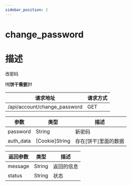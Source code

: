 ```yaml
---
sidebar_position: 2
---
```

# change_password
# 描述

改密码

**!!\[饼干需要\]!!**


| 请求地址 | 请求方式 |
| --- | --- |
| /api/account/change_password | GET |


|参数|类型|描述|
|---|---|---|
|password|String|新密码|
|auth_data|\[Cookie\]String|存在\[饼干\]里面的数据|


|返回参数|类型|描述|
|---|---|---|
|message|String|返回的信息|
|status|String|状态|